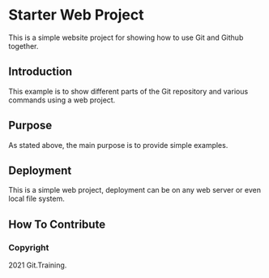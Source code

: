 # Starter Web Project

This is a simple website project for 
showing how to use Git and Github together.

## Introduction

This example is to show different parts of the Git repository and various commands using a web project. 

## Purpose

As stated above, the main purpose is to
provide simple examples.

## Deployment

This is a simple web project, deployment
can be on any web server or even local file system.

## How To Contribute

### Copyright

2021 Git.Training.